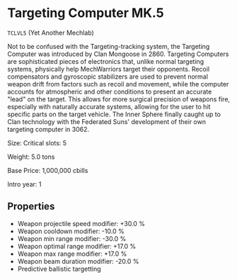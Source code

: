 # Targeting Computer MK.5

`TCLVL5` (Yet Another Mechlab)

Not to be confused with the Targeting-tracking system, the Targeting Computer was introduced by Clan Mongoose in 2860. Targeting Computers are sophisticated pieces of electronics that, unlike normal targeting systems, physically help MechWarriors target their opponents. Recoil compensators and gyroscopic stabilizers are used to prevent normal weapon drift from factors such as recoil and movement, while the computer accounts for atmospheric and other conditions to present an accurate "lead" on the target. This allows for more surgical precision of weapons fire, especially with naturally accurate systems, allowing for the user to hit specific parts on the target vehicle. The Inner Sphere finally caught up to Clan technology with the Federated Suns' development of their own targeting computer in 3062.

Size: Critical slots: 5

Weight: 5.0 tons

Base Price: 1,000,000 cbills

Intro year: 1

## Properties
* Weapon projectile speed modifier: +30.0 %
* Weapon cooldown modifier: -10.0 %
* Weapon min range modifier: -30.0 %
* Weapon optimal range modifier: +17.0 %
* Weapon max range modifier: +17.0 %
* Weapon beam duration modifier: -20.0 %
* Predictive ballistic targetting
